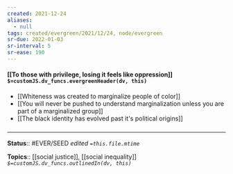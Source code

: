 ```yaml
---
created: 2021-12-24 
aliases:
  - null
tags: created/evergreen/2021/12/24, node/evergreen
sr-due: 2022-01-03
sr-interval: 5
sr-ease: 190
---
```


#### [[To those with privilege, losing it feels like oppression]] `$=customJS.dv_funcs.evergreenHeader(dv, this)`


- [[Whiteness was created to marginalize people of color]]
- [[You will never be pushed to understand marginalization unless you are part of a marginalized group]]
 - [[The black identity has evolved past it's political origins]]

### <hr class="footnote"/>

**Status**:: #EVER/SEED
*edited `=this.file.mtime`*

**Topics**:: [[social justice]], [[social inequality]]
*`$=customJS.dv_funcs.outlinedIn(dv, this)`*


